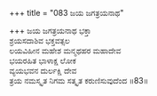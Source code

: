 +++
title = "083 ಜಯ ಜಗತ್ರಯನಾಥ"

+++
ಜಯ ಜಗತ್ರಯನಾಥ ಭಕ್ತಾ  
ಶ್ರಯಸದಾಶಿವ ಭಕ್ತವತ್ಸಲ  
ಲಯವಿಹೀನ ಮಹೇಶ ಮನ್ಮಥಹರ ಮಹಾದೇವ   
ಭಯರಹಿತ ಭಾಳಾಕ್ಷ ಲೋಕ  
ವ್ಯಯಭವನ ದುರ್ಲಕ್ಷಿ ದೇವ  
ತ್ರಯ ನಮಸ್ಕೃತ ನಿಗಮ ಸತ್ಕೃತ ಕರುಣಿಸುವುದೆಂದ     ॥83॥